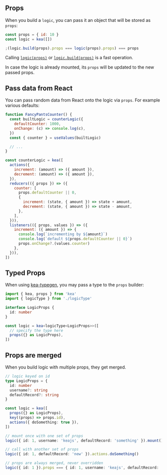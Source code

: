 ## Props

When you build a `logic`, you can pass it an object that will be stored as `props`:

```javascript
const props = { id: 10 }
const logic = kea([])

;(logic.build(props).props === logic(props).props) === props
```

Calling [`logic(props)`](/docs/meta/logic#logic-1) or [`logic.build(props)`](/docs/meta/logic#logicbuildprops) is a fast operation.

In case the logic is already mounted, its `props` will be updated to the new passed props.

## Pass data from React

You can pass random data from React onto the logic via `props`. For example various defaults:

```jsx
function FancyPantsCounter() {
  const builtLogic = counterLogic({
    defaultCounter: 1000,
    onChange: (c) => console.log(c),
  })
  const { counter } = useValues(builtLogic)

  // ...
}

const counterLogic = kea([
  actions({
    increment: (amount) => ({ amount }),
    decrement: (amount) => ({ amount }),
  }),
  reducers(({ props }) => ({
    counter: [
      props.defaultCounter || 0,
      {
        increment: (state, { amount }) => state + amount,
        decrement: (state, { amount }) => state - amount,
      },
    ],
  })),
  listeners(({ props, values }) => ({
    increment: ({ amount }) => {
      console.log(`incrementing by ${amount}`)
      console.log(`default ${props.defaultCounter || 0}`)
      props.onChange?.(values.counter)
    },
  })),
])
```

## Typed Props

When using [kea-typegen](/docs/intro/typescript), you may pass a type to the `props` builder:

```ts
import { kea, props } from 'kea'
import { logicType } from './logicType'

interface LogicProps {
  id: number
}

const logic = kea<logicType<LogicProps>>([
  // specify the type here
  props({} as LogicProps),
])
```

## Props are merged

When you build logic with multiple props, they get merged.

```ts
// logic keyed on id
type LogicProps = {
  id: number
  username?: string
  defaultRecord?: string
}

const logic = kea([
  props({} as LogicProps),
  key((props) => props.id),
  actions({ doSomething: true }),
])

// mount once with one set of props
logic({ id: 1, username: 'keajs', defaultRecord: 'something' }).mount()

// call with another set of props
logic({ id: 1, defaultRecord: 'new' }).actions.doSomething()

// props are always merged, never overridden
logic({ id: 1 }).props === { id: 1, username: 'keajs', defaultRecord: 'new' }
```

